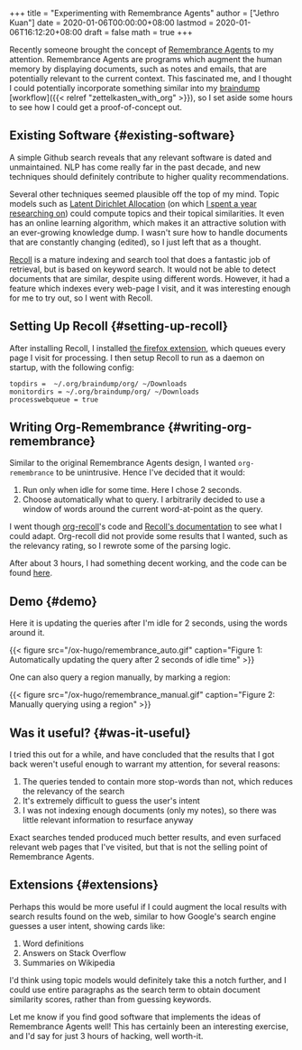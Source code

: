 +++
title = "Experimenting with Remembrance Agents"
author = ["Jethro Kuan"]
date = 2020-01-06T00:00:00+08:00
lastmod = 2020-01-06T16:12:20+08:00
draft = false
math = true
+++

Recently someone brought the concept of [Remembrance Agents](http://alumni.media.mit.edu/~rhodes/Papers/remembrance.html) to my
attention. Remembrance Agents are programs which augment the human
memory by displaying documents, such as notes and emails, that are
potentially relevant to the current context. This fascinated me, and I
thought I could potentially incorporate something similar into my
[braindump](https://braindump.jethro.dev/) [workflow]({{< relref "zettelkasten_with_org" >}}), so I set aside some hours to see how I could get a
proof-of-concept out.


## Existing Software {#existing-software}

A simple Github search reveals that any relevant software is dated and
unmaintained. NLP has come really far in the past decade, and new
techniques should definitely contribute to higher quality
recommendations.

Several other techniques seemed plausible off the top
of my mind. Topic models such as [Latent Dirichlet Allocation](https://en.wikipedia.org/wiki/Latent%5FDirichlet%5Fallocation) (on which
[I spent a year researching on](https://github.com/jethrokuan/lda-survey)) could compute topics and their topical
similarities. It even has an online learning algorithm, which makes it
an attractive solution with an ever-growing knowledge dump. I wasn't
sure how to handle documents that are constantly changing (edited), so
I just left that as a thought.

[Recoll](https://www.lesbonscomptes.com/recoll/) is a mature indexing and search tool that does a fantastic job
of retrieval, but is based on keyword search. It would not be able to
detect documents that are similar, despite using different words.
However, it had a feature which indexes every web-page I visit, and
it was interesting enough for me to try out, so I went with Recoll.


## Setting Up Recoll {#setting-up-recoll}

After installing Recoll, I installed [the firefox extension](https://addons.mozilla.org/en-US/firefox/addon/recoll-we/), which
queues every page I visit for processing. I then setup Recoll to run
as a daemon on startup, with the following config:

```text
topdirs =  ~/.org/braindump/org/ ~/Downloads
monitordirs = ~/.org/braindump/org/ ~/Downloads
processwebqueue = true
```


## Writing Org-Remembrance {#writing-org-remembrance}

Similar to the original Remembrance Agents design, I wanted
`org-remembrance` to be unintrusive. Hence I've decided that it would:

1.  Run only when idle for some time. Here I chose 2 seconds.
2.  Choose automatically what to query. I arbitrarily decided to use a
    window of words around the current word-at-point as the query.

I went though [org-recoll](https://github.com/stardiviner/org-recoll)'s code and [Recoll's documentation](https://www.lesbonscomptes.com/recoll/usermanual/usermanual.html) to see what
I could adapt. Org-recoll did not provide some results that I wanted,
such as the relevancy rating, so I rewrote some of the parsing logic.

After about 3 hours, I had something decent working, and the code can
be found [here](https://github.com/jethrokuan/org-remembrance).


## Demo {#demo}

Here it is updating the queries after I'm idle for 2 seconds, using
the words around it.

{{< figure src="/ox-hugo/remembrance_auto.gif" caption="Figure 1: Automatically updating the query after 2 seconds of idle time" >}}

One can also query a region manually, by marking a region:

{{< figure src="/ox-hugo/remembrance_manual.gif" caption="Figure 2: Manually querying using a region" >}}


## Was it useful? {#was-it-useful}

I tried this out for a while, and have concluded that the results that
I got back weren't useful enough to warrant my attention, for several
reasons:

1.  The queries tended to contain more stop-words than not, which
    reduces the relevancy of the search
2.  It's extremely difficult to guess the user's intent
3.  I was not indexing enough documents (only my notes), so there
    was little relevant information to resurface anyway

Exact searches tended produced much better results, and even surfaced
relevant web pages that I've visited, but that is not the selling
point of Remembrance Agents.


## Extensions {#extensions}

Perhaps this would be more useful if I could augment the local results
with search results found on the web, similar to how Google's search
engine guesses a user intent, showing cards like:

1.  Word definitions
2.  Answers on Stack Overflow
3.  Summaries on Wikipedia

I'd think using topic models would definitely take this a notch
further, and I could use entire paragraphs as the search term to
obtain document similarity scores, rather than from guessing keywords.

Let me know if you find good software that implements the ideas of
Remembrance Agents well! This has certainly been an interesting
exercise, and I'd say for just 3 hours of hacking, well worth-it.

